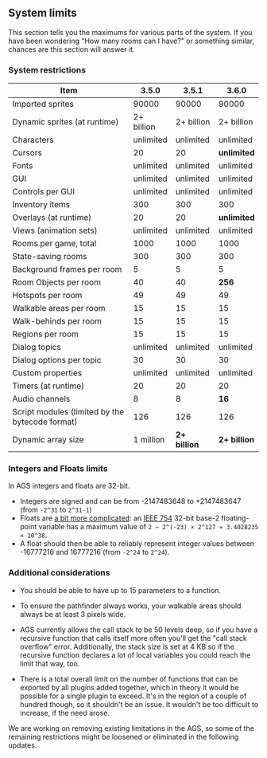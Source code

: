 ## System limits

This section tells you the maximums for various parts of the system. If
you have been wondering "How many rooms can I have?" or something
similar, chances are this section will answer it.

### System restrictions

| Item | 3.5.0 | 3.5.1 | 3.6.0 |
|-|-|-|-|
| Imported sprites | 90000 | 90000 | 90000 |
| Dynamic sprites (at runtime) | 2+ billion | 2+ billion| 2+ billion |
| Characters | unlimited | unlimited  | unlimited |
| Cursors | 20 | 20 | **unlimited** |
| Fonts | unlimited | unlimited | unlimited |
| GUI | unlimited | unlimited | unlimited |
| Controls per GUI | unlimited | unlimited | unlimited |
| Inventory items | 300 | 300 | 300 |
| Overlays (at runtime) | 20 | 20 | **unlimited** |
| Views (animation sets) | unlimited  | unlimited  | unlimited  |
| Rooms per game, total | 1000 | 1000 | 1000 |
| State-saving rooms | 300 | 300 | 300 |
| Background frames per room | 5 | 5 | 5 |
| Room Objects per room | 40 | 40 | **256** |
| Hotspots per room | 49 | 49 | 49 |
| Walkable areas per room | 15 | 15 | 15 |
| Walk-behinds per room | 15 | 15 | 15 |
| Regions per room | 15 | 15 | 15 |
| Dialog topics | unlimited | unlimited | unlimited |
| Dialog options per topic | 30 | 30 | 30 |
| Custom properties | unlimited | unlimited | unlimited |
| Timers (at runtime) | 20 | 20 | 20 |
| Audio channels | 8 | 8 | **16** |
| Script modules (limited by the bytecode format) | 126 | 126 | 126 |
| Dynamic array size | 1 million | **2+ billion** | **2+ billion** |

### Integers and Floats limits 

In AGS integers and floats are 32-bit.
- Integers are signed and can be from -2147483648 to +2147483647 (from `-2^31` to `2^31-1`)
- Floats are [a bit more complicated](https://en.wikipedia.org/wiki/Single-precision_floating-point_format): an [IEEE 754](https://en.wikipedia.org/wiki/IEEE_754) 32-bit base-2 floating-point variable has a maximum value of `2 − 2^(-23) × 2^127 ≈ 3.4028235 × 10^38`. 
- A float should then be able to reliably represent integer values between -16777216 and 16777216 (from `-2^24` to `2^24`).

### Additional considerations

- You should be able to have up to 15 parameters to a function.

- To ensure the pathfinder always works, your walkable areas should always be at least 3 pixels wide.

- AGS currently allows the call stack to be 50 levels deep, so if you have a recursive function that calls itself more often you'll get the "call stack overflow" error. Additionally, the stack size is set at 4 KB so if the recursive function declares a lot of local variables you could reach the limit that way, too.

- There is a total overall limit on the number of functions that can be exported by all plugins added together, which in theory it would be possible for a single plugin to exceed. It's in the region of a couple of hundred though, so it shouldn't be an issue. It wouldn't be too difficult to increase, if the need arose.

We are working on removing existing limitations in the AGS, so some of the remaining restrictions might be loosened or eliminated in the following updates.
